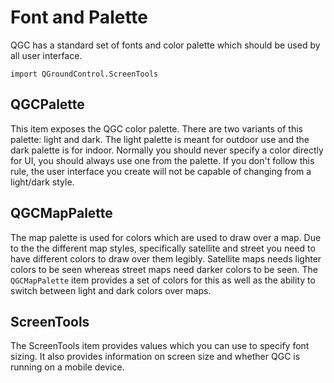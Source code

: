 # Font and Palette

QGC has a standard set of fonts and color palette which should be used by all user interface.

```
import QGroundControl.ScreenTools
```

## QGCPalette

This item exposes the QGC color palette. There are two variants of this palette: light and dark. The light palette is meant for outdoor use and the dark palette is for indoor. Normally you should never specify a color directly for UI, you should always use one from the palette. If you don't follow this rule, the user interface you create will not be capable of changing from a light/dark style.

## QGCMapPalette

The map palette is used for colors which are used to draw over a map. Due to the the different map styles, specifically satellite and street you need to have different colors to draw over them legibly. Satellite maps needs lighter colors to be seen whereas street maps need darker colors to be seen. The `QGCMapPalette` item provides a set of colors for this as well as the ability to switch between light and dark colors over maps.

## ScreenTools

The ScreenTools item provides values which you can use to specify font sizing. It also provides information on screen size and whether QGC is running on a mobile device.
